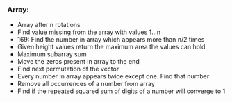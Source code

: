 ### Array:

* Array after n rotations
* Find value missing from the array with values 1...n
* 169: Find the number in array which appears more than n/2 times
* Given height values return the maximum area the values can hold
* Maximum subarray sum
* Move the zeros present in array to the end
* Find next permutation of the vector
* Every number in array appears twice except one. Find that number
* Remove all occurrences of a number from array
* Find if the repeated squared sum of digits of a number will converge to 1
